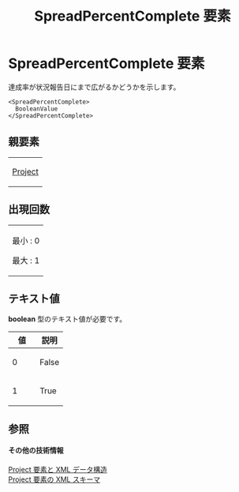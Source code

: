 ﻿---
title: SpreadPercentComplete 要素
TOCTitle: SpreadPercentComplete 要素
ms:assetid: 4fb2ddbf-30b9-499c-ba59-25ff8f4db2b3
ms:mtpsurl: https://msdn.microsoft.com/ja-jp/library/Bb968498(v=office.12)
ms:contentKeyID: 16736900
ms.date: 06/30/2008
mtps_version: v=office.12
ms.translationtype: HT
---

# SpreadPercentComplete 要素

達成率が状況報告日にまで広がるかどうかを示します。

    <SpreadPercentComplete>
      BooleanValue
    </SpreadPercentComplete>

## 親要素

<table>
<colgroup>
<col style="width: 100%" />
</colgroup>
<tbody>
<tr class="odd">
<td><p><a href="project-element.md">Project</a></p></td>
</tr>
</tbody>
</table>


## 出現回数


<table>
<colgroup>
<col style="width: 100%" />
</colgroup>
<tbody>
<tr class="odd">
<td><p>最小 : 0</p>
<p>最大 : 1</p></td>
</tr>
</tbody>
</table>


## テキスト値

**boolean** 型のテキスト値が必要です。

<table>
<colgroup>
<col style="width: 50%" />
<col style="width: 50%" />
</colgroup>
<thead>
<tr class="header">
<th>値</th>
<th>説明</th>
</tr>
</thead>
<tbody>
<tr class="odd">
<td><p>0</p></td>
<td><p>False</p></td>
</tr>
<tr class="even">
<td><p>1</p></td>
<td><p>True</p></td>
</tr>
</tbody>
</table>


## 参照

#### その他の技術情報

[Project 要素と XML データ構造](project-elements-and-xml-structure.md)  
[Project 要素の XML スキーマ](xml-schema-for-the-project-element.md)

